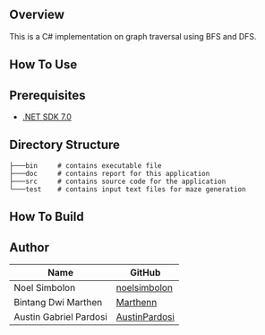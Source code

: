 ## Overview

This is a C# implementation on graph traversal using BFS and DFS.

<!-- further explanation -->

<!-- preview image here -->

## How To Use

<!-- work in progress -->

## Prerequisites

- [.NET SDK 7.0](https://dotnet.microsoft.com/en-us/download/dotnet/7.0)

## Directory Structure

```
├───bin     # contains executable file
├───doc     # contains report for this application
├───src     # contains source code for the application
└───test    # contains input text files for maze generation
```

## How To Build

<!-- work in progress -->

## Author

| Name                   | GitHub                                            |
|------------------------|---------------------------------------------------|
| Noel Simbolon          | [noelsimbolon](https://github.com/noelsimbolon)   |
| Bintang Dwi Marthen    | [Marthenn](https://github.com/Marthenn)           |
| Austin Gabriel Pardosi | [AustinPardosi](https://github.com/AustinPardosi) |